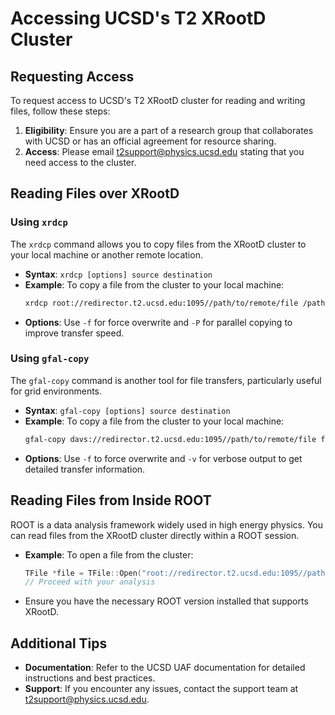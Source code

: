 # Accessing UCSD's T2 XRootD Cluster

## Requesting Access

To request access to UCSD's T2 XRootD cluster for reading and writing files, follow these steps:

1. **Eligibility**: Ensure you are a part of a research group that collaborates with UCSD or has an official agreement for resource sharing.
2. **Access**: Please email t2support@physics.ucsd.edu stating that you need access to the cluster.

## Reading Files over XRootD

### Using `xrdcp`

The `xrdcp` command allows you to copy files from the XRootD cluster to your local machine or another remote location.

- **Syntax**: `xrdcp [options] source destination`
- **Example**: To copy a file from the cluster to your local machine:
  ```sh
  xrdcp root://redirector.t2.ucsd.edu:1095//path/to/remote/file /path/to/local/destination
  ```
- **Options**: Use `-f` for force overwrite and `-P` for parallel copying to improve transfer speed.

### Using `gfal-copy`

The `gfal-copy` command is another tool for file transfers, particularly useful for grid environments.

- **Syntax**: `gfal-copy [options] source destination`
- **Example**: To copy a file from the cluster to your local machine:
  ```sh
  gfal-copy davs://redirector.t2.ucsd.edu:1095//path/to/remote/file file:///path/to/local/destination
  ```
- **Options**: Use `-f` to force overwrite and `-v` for verbose output to get detailed transfer information.

## Reading Files from Inside ROOT

ROOT is a data analysis framework widely used in high energy physics. You can read files from the XRootD cluster directly within a ROOT session.

- **Example**: To open a file from the cluster:
  ```cpp
  TFile *file = TFile::Open("root://redirector.t2.ucsd.edu:1095//path/to/remote/file");
  // Proceed with your analysis
  ```
- Ensure you have the necessary ROOT version installed that supports XRootD.

## Additional Tips

- **Documentation**: Refer to the UCSD UAF documentation for detailed instructions and best practices.
- **Support**: If you encounter any issues, contact the support team at [t2support@physics.ucsd.edu](mailto:support@t2.ucsd.edu).